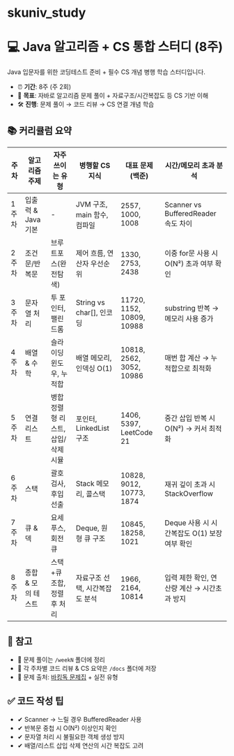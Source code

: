 # skuniv_study

<h1>💻 Java 알고리즘 + CS 통합 스터디 (8주)</h1>

<p>Java 입문자를 위한 코딩테스트 준비 + 필수 CS 개념 병행 학습 스터디입니다.</p>

<ul>
  <li>⏰ <strong>기간</strong>: 8주 (주 2회)</li>
  <li>🧠 <strong>목표</strong>: 자바로 알고리즘 문제 풀이 + 자료구조/시간복잡도 등 CS 기반 이해</li>
  <li>🛠 <strong>진행</strong>: 문제 풀이 → 코드 리뷰 → CS 연결 개념 학습</li>
</ul>

<h2>📚 커리큘럼 요약</h2>

<table>
  <thead>
    <tr>
      <th>주차</th>
      <th>알고리즘 주제</th>
      <th>자주 쓰이는 유형</th>
      <th>병행할 CS 지식</th>
      <th>대표 문제 (백준)</th>
      <th>시간/메모리 초과 분석</th>
    </tr>
  </thead>
  <tbody>
    <tr>
      <td>1주차</td>
      <td>입출력 & Java 기본</td>
      <td>-</td>
      <td>JVM 구조, main 함수, 컴파일</td>
      <td>2557, 1000, 1008</td>
      <td>Scanner vs BufferedReader 속도 차이</td>
    </tr>
    <tr>
      <td>2주차</td>
      <td>조건문/반복문</td>
      <td>브루트포스(완전탐색)</td>
      <td>제어 흐름, 연산자 우선순위</td>
      <td>1330, 2753, 2438</td>
      <td>이중 for문 사용 시 O(N²) 초과 여부 확인</td>
    </tr>
    <tr>
      <td>3주차</td>
      <td>문자열 처리</td>
      <td>투 포인터, 팰린드롬</td>
      <td>String vs char[], 인코딩</td>
      <td>11720, 1152, 10809, 10988</td>
      <td>substring 반복 → 메모리 사용 증가</td>
    </tr>
    <tr>
      <td>4주차</td>
      <td>배열 & 수학</td>
      <td>슬라이딩 윈도우, 누적합</td>
      <td>배열 메모리, 인덱싱 O(1)</td>
      <td>10818, 2562, 3052, 10986</td>
      <td>매번 합 계산 → 누적합으로 최적화</td>
    </tr>
    <tr>
      <td>5주차</td>
      <td>연결 리스트</td>
      <td>병합 정렬형 리스트, 삽입/삭제 시뮬</td>
      <td>포인터, LinkedList 구조</td>
      <td>1406, 5397, LeetCode 21</td>
      <td>중간 삽입 반복 시 O(N²) → 커서 최적화</td>
    </tr>
    <tr>
      <td>6주차</td>
      <td>스택</td>
      <td>괄호 검사, 후입선출</td>
      <td>Stack 메모리, 콜스택</td>
      <td>10828, 9012, 10773, 1874</td>
      <td>재귀 깊이 초과 시 StackOverflow</td>
    </tr>
    <tr>
      <td>7주차</td>
      <td>큐 & 덱</td>
      <td>요세푸스, 회전 큐</td>
      <td>Deque, 원형 큐 구조</td>
      <td>10845, 18258, 1021</td>
      <td>Deque 사용 시 시간복잡도 O(1) 보장 여부 확인</td>
    </tr>
    <tr>
      <td>8주차</td>
      <td>종합 & 모의 테스트</td>
      <td>스택+큐 조합, 정렬 후 처리</td>
      <td>자료구조 선택, 시간복잡도 분석</td>
      <td>1966, 2164, 10814</td>
      <td>입력 제한 확인, 연산량 계산 → 시간초과 방지</td>
    </tr>
  </tbody>
</table>

<h2>📝 참고</h2>

<ul>
  <li>📌 문제 풀이는 <code>/weekN</code> 폴더에 정리</li>
  <li>📌 각 주차별 코드 리뷰 & CS 요약은 <code>/docs</code> 폴더에 저장</li>
  <li>📌 문제 출처: <a href="https://github.com/encrypted-def/basic-algo-lecture/blob/master/workbook.md" target="_blank">바킹독 문제집</a> + 실전 유형</li>
</ul>

<h2>✅ 코드 작성 팁</h2>

<ul>
  <li>✔ Scanner → 느릴 경우 BufferedReader 사용</li>
  <li>✔ 반복문 중첩 시 O(N²) 이상인지 확인</li>
  <li>✔ 문자열 처리 시 불필요한 객체 생성 방지</li>
  <li>✔ 배열/리스트 삽입 삭제 연산의 시간 복잡도 고려</li>
</ul>
